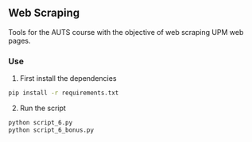 ## Web Scraping

Tools for the AUTS course with the objective of web scraping UPM web pages.

### Use

1. First install the dependencies

```sh
pip install -r requirements.txt
```

2. Run the script

```sh
python script_6.py
python script_6_bonus.py
```
